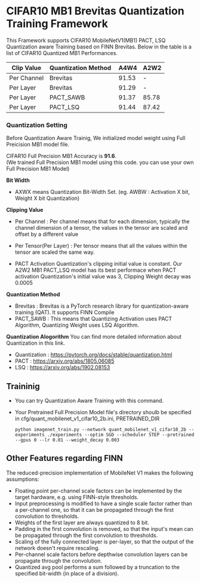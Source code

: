 # CIFAR10 MB1 Brevitas Quantization Training Framework

This Framework supports CIFAR10 MobileNetV1(MB1) PACT, LSQ Quantization aware Training based on FINN Brevitas.
Below in the table is a list of CIFAR10 Quantized MB1 Performances. 

Clip Value | Quantization Method  | A4W4 | A2W2
-- | -- | -- | --
Per Channel | Brevitas | 91.53 | -
Per Layer | Brevitas | 91.29 | -
Per Layer | PACT_SAWB | 91.37 | 85.78
Per Layer | PACT_LSQ | 91.44 | 87.42

### Quantization Setting

Before Quantization Aware Trainig, We initialized model weight using Full Preicision MB1 model file. 

CIFAR10 Full Precision MB1 Accuracy is **91.6**.  
(We trained Full Precision MB1 model using this code. you can use your own Full Precision MB1 Model)

**Bit Width**
- AXWX means Quantization Bit-Width Set. (eg. AWBW : Activation X bit, Weight X bit Quantization)

**Clipping Value**
- Per Channel : Per channel means that for each dimension, typically the channel dimension of a tensor, the values in the tensor are scaled and offset by a different value
- Per Tensor(Per Layer) : Per tensor means that all the values within the tensor are scaled the same way. 

- PACT Activation Quantization's clipping initial value is constant. Our A2W2 MB1 PACT_LSQ model has its best performace when PACT activation Quantization's initial value was 3, Clipping Weight decay was 0.0005

**Quantization Method**
- Brevitas : Brevitas is a PyTorch research library for quantization-aware training (QAT). It supports FINN Compile
- PACT_SAWB : This means that Quantizing Activation uses PACT Algorithm, Quantizing Weight uses LSQ Algorithm.

**Quantization Alogorithm**
You can find more detailed information about Quantization in this link.
- Quantization : https://pytorch.org/docs/stable/quantization.html
- PACT : https://arxiv.org/abs/1805.06085 
- LSQ : https://arxiv.org/abs/1902.08153

## Traininig
- You can try Quantization Aware Training with this command.
- Your Pretrained Full Precision Model file's directory shoulb be specified in cfg/quant_mobilenet_v1_cifar10_2b.ini, PRETRAINED_DIR

      python imagenet_train.py --network quant_mobilenet_v1_cifar10_2b --experiments ./experiments --optim SGD --scheduler STEP --pretrained --gpus 0 --lr 0.01 --weight_decay 0.003 



## Other Features regarding FINN 

The reduced-precision implementation of MobileNet V1 makes the following assumptions:
- Floating point per-channel scale factors can be implemented by the target hardware, e.g. using FINN-style thresholds.
- Input preprocessing is modified to have a single scale factor rather than a per-channel one, so that it can be propagated through the first convolution to thresholds.
- Weights of the first layer are always quantized to 8 bit.
- Padding in the first convolution is removed, so that the input's mean can be propagated through the first convolution to thresholds.
- Scaling of the fully connected layer is per-layer, so that the output of the network doesn't require rescaling.
- Per-channel scale factors before depthwise convolution layers can be propagate through the convolution.
- Quantized avg pool performs a sum followed by a truncation to the specified bit-width (in place of a division).
